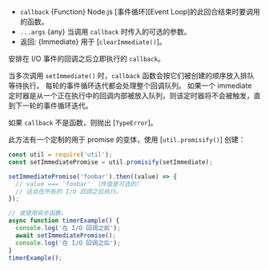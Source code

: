 <!-- YAML
added: v0.9.1
-->

* `callback` {Function} Node.js [事件循环][Event Loop]的此回合结束时要调用的函数。
* `...args` {any} 当调用 `callback` 时传入的可选的参数。
* 返回: {Immediate} 用于 [`clearImmediate()`]。

安排在 I/O 事件的回调之后立即执行的 `callback`。

当多次调用 `setImmediate()` 时，`callback` 函数会按它们被创建的顺序放入排队等待执行。
每轮的事件循环迭代都会处理整个回调队列。
如果一个 immediate 定时器是从一个正在执行中的回调内部被放入队列，则该定时器将不会被触发，直到下一轮的事件循环迭代。

如果 `callback` 不是函数，则抛出 [`TypeError`]。

此方法有一个定制的用于 promise 的变体，使用 [`util.promisify()`] 创建：

```js
const util = require('util');
const setImmediatePromise = util.promisify(setImmediate);

setImmediatePromise('foobar').then((value) => {
  // value === 'foobar' （传值是可选的）
  // 这会在所有的 I/O 回调之后执行。
});

// 或使用异步函数。
async function timerExample() {
  console.log('在 I/O 回调之前');
  await setImmediatePromise();
  console.log('在 I/O 回调之后');
}
timerExample();
```

